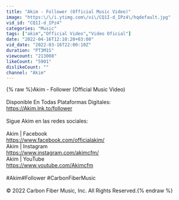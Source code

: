 ```yaml
---
title: "Akim - Follower (Official Music Video)"
image: "https:\/\/i.ytimg.com\/vi\/CQ1I-d_IPz4\/hqdefault.jpg"
vid_id: "CQ1I-d_IPz4"
categories: "Music"
tags: ["akim","Official Video","Video Oficial"]
date: "2022-04-16T12:10:20+03:00"
vid_date: "2022-03-16T22:00:10Z"
duration: "PT3M1S"
viewcount: "213008"
likeCount: "5901"
dislikeCount: ""
channel: "Akim"
---
```

{% raw %}Akim - Follower (Official Music Video)<br /><br />Disponible En Todas Plataformas Digitales:<br /><a rel="nofollow" target="blank" href="https://Akim.lnk.to/follower">https://Akim.lnk.to/follower</a><br /><br />Sigue Akim en las redes sociales:<br /><br />Akim | Facebook<br /><a rel="nofollow" target="blank" href="https://www.facebook.com/officialakim/">https://www.facebook.com/officialakim/</a><br />Akim | Instagram<br /><a rel="nofollow" target="blank" href="https://www.instagram.com/akimcfm/">https://www.instagram.com/akimcfm/</a><br />Akim | YouTube<br /><a rel="nofollow" target="blank" href="https://www.youtube.com/Akimcfm">https://www.youtube.com/Akimcfm</a><br /><br />#Akim​ #Follower #CarbonFiberMusic​<br /><br />© 2022 Carbon Fiber Music, Inc. All Rights Reserved.{% endraw %}
